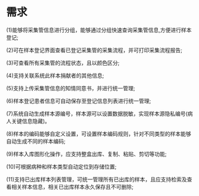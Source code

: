 
# 需求

(1)能够将采集管信息进行分组，能够通过分组快速查询采集管信息,方便进行样本登记;

(2)可在样本登记界面查看已登记采集管的采集流程，并可打印采集流程报告;

(3)可查看所有采集管的流程状态，且以颜色区分;

(4)支持关联系统此样本捐献者的其他信息;

(5)支持上传采集管信息的知情同意书，并进行统一管理;

(6)样本登记患者信息可自动保存至登记信息列表进行统一管理;

(7)系统自动生成样本源编号，样本源可以设置数据脱敏，实现样本源隐私编号(病人关键信息隐藏)。

(8)样本的编码能够自定义设置，可设置样本编码规则，针对不同类型的样本能够自动生成不同的样本编码;

(9)样本入库图形化操作，应支持整盒出库、复制、粘贴、剪切等功能;

(10)可根据病种和样本类型自动定位到存储位置;

(11)支持已出库样本列表管理，可统一管理所有已出库的样本，且应支持检索及查看相关样本信息，相关已出库样本永久保存且不可删除;